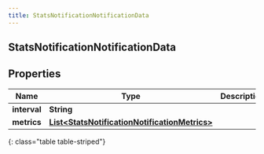 ```yaml
---
title: StatsNotificationNotificationData
---
```

## StatsNotificationNotificationData


## Properties

| Name | Type | Description | Notes |
| ------------ | ------------- | ------------- | ------------- |
| **interval** | **String** |  |  [optional] |
| **metrics** | [**List&lt;StatsNotificationNotificationMetrics&gt;**](StatsNotificationNotificationMetrics.html) |  |  [optional] |
{: class="table table-striped"}




